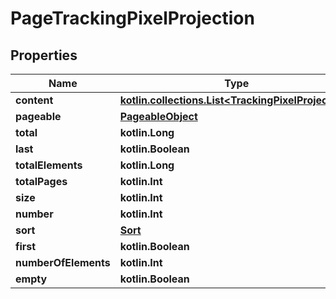 
# PageTrackingPixelProjection

## Properties
Name | Type | Description | Notes
------------ | ------------- | ------------- | -------------
**content** | [**kotlin.collections.List&lt;TrackingPixelProjection&gt;**](TrackingPixelProjection) |  |  [optional]
**pageable** | [**PageableObject**](PageableObject) |  |  [optional]
**total** | **kotlin.Long** |  |  [optional]
**last** | **kotlin.Boolean** |  |  [optional]
**totalElements** | **kotlin.Long** |  |  [optional]
**totalPages** | **kotlin.Int** |  |  [optional]
**size** | **kotlin.Int** |  |  [optional]
**number** | **kotlin.Int** |  |  [optional]
**sort** | [**Sort**](Sort) |  |  [optional]
**first** | **kotlin.Boolean** |  |  [optional]
**numberOfElements** | **kotlin.Int** |  |  [optional]
**empty** | **kotlin.Boolean** |  |  [optional]



